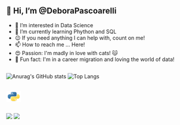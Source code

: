 ## 👋 Hi, I’m @DeboraPascoarelli

- 👀 I’m interested in Data Science
- 🌱 I’m currently learning Phython and SQL
- 😉 If you need anything I can help with, count on me! 
- 📫 How to reach me ... Here!
- 😍 Passion: I'm madly in love with cats! 😽
- 🎲 Fun fact: I'm in a career migration and loving the world of data!

##

![Anurag's GitHub stats](https://github-readme-stats.vercel.app/api?username=DeboraPascoarelli&show_icons=true&theme=radical)
![Top Langs](https://github-readme-stats.vercel.app/api/top-langs/?username=DeboraPascoarelli&hide_progress=true&theme=radical)

<div style="display: inline_block"><br>

  <img align="center" alt="Rafa-Python" height="30" width="40" src="https://raw.githubusercontent.com/devicons/devicon/master/icons/python/python-original.svg">
  
</div>

##
<div> 
  
  <a href="https://instagram.com/debora_pascoarelli" target="_blank"><img src="https://img.shields.io/badge/-Instagram-%23E4405F?style=for-the-badge&logo=instagram&logoColor=white" target="_blank"></a>
 	<a href="[https://www.linkedin.com/in/rafaella-ballerini-45875016a](https://www.linkedin.com/in/debora-pascoarelli-b8538a45/)" target="_blank"><img src="https://img.shields.io/badge/-LinkedIn-%230077B5?style=for-the-badge&logo=linkedin&logoColor=white" target="_blank"></a> 
  
</div>
<!---
DeboraPascoarelli/DeboraPascoarelli is a ✨ special ✨ repository because its `README.md` (this file) appears on your GitHub profile.
You can click the Preview link to take a look at your changes.
--->
